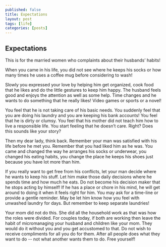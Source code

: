 ```yaml
---
published: false
title: Expectations
layout: post
tags: [life]
categories: [posts]
---
```


## Expectations

This is for the married women who complaints about their husbands’ habits!

When you came in his life, you did not see where he keeps his socks or how many times he uses a coffee mug before considering to wash!

Slowly you expressed your love by helping him get organized, cook food that he likes and do the little gestures to keep him happy. The husband feels good and enjoys the attention as well as some help. Time changes and he wants to do something that he really likes! Video games or sports or a novel!

You feel that he is not taking care of his basic needs. You suddenly feel that you are doing his laundry and you are keeping his bank accounts!
You feel that he is dirty or clumsy. You feel that his mother did not teach him how to live a responsible life. You start feeling that he doesn’t care. Right? Does this sounds like your story?

Then my dear lady, think back. Remember your man was satisfied with his life before he met you. Remember that you had liked him as he was. You came and changed the way he arranges his socks or underwear, you changed his eating habits, you change the place he keeps his shoes just because you have lot more than him.

If you really want to get free from his conflicts, let your man decide where he wants to keep his stuff. Let him make those daily decisions where he spends time and how much he eats. Do not become his decision maker that he stops acting by himself! If he has a place or chore in his mind, he will get around to doing it when it feels right for him. You may ask for a time-line or provide a gentle reminder. May be let him know how you feel with unwashed laundry for days. But remember to keep separate laundries!

Your mom did not do this. She did all the household work as that was how the roles were divided. For couples today, if both are working then leave the habit of micromanaging your husband and children like your mom. They would do it without you and you get accustomed to that. Do not wish to receive compliments for all you do for them. After all people does what they want to do -- not what another wants them to do. Free yourself!
